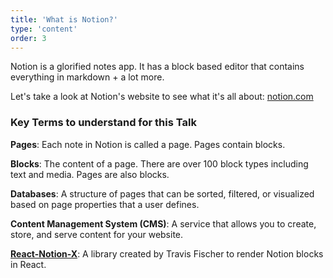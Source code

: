 ```yaml
---
title: 'What is Notion?'
type: 'content'
order: 3
---
```

Notion is a glorified notes app. It has a block based editor that contains everything in markdown + a lot more.

Let's take a look at Notion's website to see what it's all about: [notion.com](https://notion.com)

### Key Terms to understand for this Talk

**Pages**: Each note in Notion is called a page. Pages contain blocks.

**Blocks**: The content of a page. There are over 100 block types including text and media. Pages are also blocks.

**Databases**: A structure of pages that can be sorted, filtered, or visualized based on page properties that a user defines.

**Content Management System (CMS)**: A service that allows you to create, store, and serve content for your website.

**[React-Notion-X](https://github.com/NotionX/react-notion-x)**: A library created by Travis Fischer to render Notion blocks in React.
